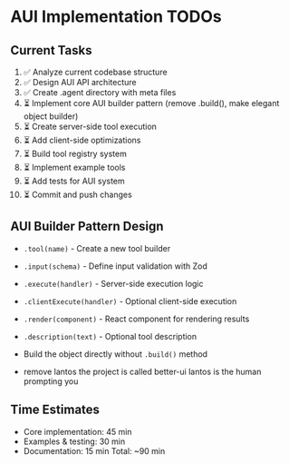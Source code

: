 # AUI Implementation TODOs

## Current Tasks
1. ✅ Analyze current codebase structure
2. ✅ Design AUI API architecture  
3. ✅ Create .agent directory with meta files
4. ⏳ Implement core AUI builder pattern (remove .build(), make elegant object builder)
5. ⏳ Create server-side tool execution
6. ⏳ Add client-side optimizations
7. ⏳ Build tool registry system
8. ⏳ Implement example tools
9. ⏳ Add tests for AUI system
10. ⏳ Commit and push changes

## AUI Builder Pattern Design
- `.tool(name)` - Create a new tool builder
- `.input(schema)` - Define input validation with Zod
- `.execute(handler)` - Server-side execution logic
- `.clientExecute(handler)` - Optional client-side execution
- `.render(component)` - React component for rendering results
- `.description(text)` - Optional tool description
- Build the object directly without `.build()` method

- remove lantos the project is called better-ui lantos is the human prompting you
## Time Estimates
- Core implementation: 45 min
- Examples & testing: 30 min
- Documentation: 15 min
Total: ~90 min